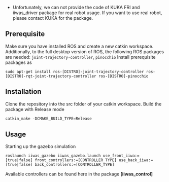 * Unfortunately, we can not provide the code of KUKA FRI and iiwas_driver package for real robot usage.
If you want to use real robot, please contact KUKA for the package.

## Prerequisite 
Make sure you have installed ROS and create a new catkin workspace. 
Additionally, to the full desktop version of ROS, the following ROS packages are needed:
`joint-trajectory-controller`, `pinocchio`
Install prerequisite packages as
```
sudo apt-get install ros-[DISTRO]-joint-trajectory-controller ros-[DISTRO]-rqt-joint-trajectory-controller ros-[DISTRO]-pinocchio
```

## Installation 
Clone the repository into the src folder of your catkin workspace. 
Build the package with Release mode
```asm
catkin_make -DCMAKE_BUILD_TYPE=Release
```

## Usage

Starting up the gazebo simulation

```
roslaunch iiwas_gazebo iiwas_gazebo.launch use_front_iiwa:=[true|false] front_controllers:=[CONTROLLER_TYPE] use_back_iiwa:=[true|false] back_controllers:=[CONTROLLER_TYPE]
```

Available controllers can be found here in the package **[iiwas_control]**

